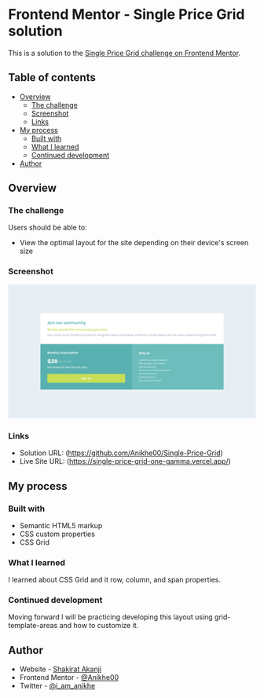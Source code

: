 # Frontend Mentor - Single Price Grid solution

This is a solution to the [Single Price Grid challenge on Frontend Mentor](https://www.frontendmentor.io/challenges/single-price-grid-component-5ce41129d0ff452fec5abbbc). 

## Table of contents

- [Overview](#overview)
  - [The challenge](#the-challenge)
  - [Screenshot](#screenshot)
  - [Links](#links)
- [My process](#my-process)
  - [Built with](#built-with)
  - [What I learned](#what-i-learned)
  - [Continued development](#continued-development)
- [Author](#author)


## Overview

### The challenge

Users should be able to:

- View the optimal layout for the site depending on their device's screen size

### Screenshot

![](./Screenshot%202025-01-26%20at%2013.25.55.png)

### Links

- Solution URL: (https://github.com/Anikhe00/Single-Price-Grid)
- Live Site URL: (https://single-price-grid-one-gamma.vercel.app/)

## My process

### Built with

- Semantic HTML5 markup
- CSS custom properties
- CSS Grid

### What I learned

I learned about CSS Grid and it row, column, and span properties.

### Continued development

Moving forward I will be practicing developing this layout using grid-template-areas and how to customize it.

## Author

- Website - [Shakirat Akanji](https://shakeerah.framer.website/)
- Frontend Mentor - [@Anikhe00](https://www.frontendmentor.io/profile/Anikhe00)
- Twitter - [@i_am_anikhe](https://x.com/I_am_anikhe)

